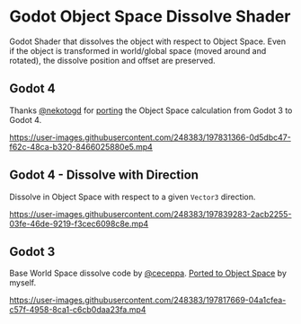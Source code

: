 # Godot Object Space Dissolve Shader

Godot Shader that dissolves the object with respect to Object Space. Even if the object is transformed in world/global space (moved around and rotated), the dissolve position and offset are preserved.

## Godot 4

Thanks [@nekotogd](https://github.com/nekotogd) for [porting](https://github.com/alfredbaudisch/GodotObjectSpaceDissolveShader/pull/2) the Object Space calculation from Godot 3 to Godot 4.

https://user-images.githubusercontent.com/248383/197831366-0d5dbc47-f62c-48ca-b320-8466025880e5.mp4

## Godot 4 - Dissolve with Direction
Dissolve in Object Space with respect to a given `Vector3` direction.

https://user-images.githubusercontent.com/248383/197839283-2acb2255-03fe-46de-9219-f3cec6098c8e.mp4


## Godot 3

Base World Space dissolve code by [@ceceppa](https://github.com/ceceppa). [Ported to Object Space](https://github.com/ceceppa/godot-shaders/pull/1) by myself.

https://user-images.githubusercontent.com/248383/197817669-04a1cfea-c57f-4958-8ca1-c6cb0daa23fa.mp4
